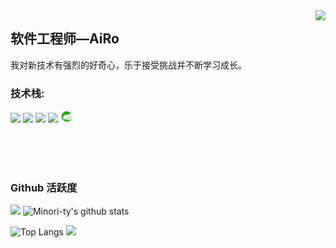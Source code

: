 <img align="right" src="https://count.getloli.com/get/@:WHFF521?theme=rule34">

## 软件工程师—AiRo

我对新技术有强烈的好奇心，乐于接受挑战并不断学习成长。

### **技术栈:**

<a href="https://v3.cn.vuejs.org"><code><img height="20" src="./images/vue.png"></code></a>
<a href="https://reactjs.org/"><code><img height="20" src="./images/react.svg"></code></a>
<a href="https://cn.vitejs.dev"><code><img height="20" src="./images/vite.png"></code></a>
<a href="https://www.docker.com"><code><img height="20" src="./images/docker.png"></code></a>
<a href="https://spring.io/projects/spring-boot"><code><img height="20" src="./images/springboot.png"></code></a>

<br><br><br>

### Github 活跃度

[![](https://activity-graph.herokuapp.com/graph?username=WHFF521&theme=dracula)](https://github.com/ashutosh00710/github-readme-activity-graph)
![Minori-ty's github stats](https://github-readme-stats.vercel.app/api?username=WHFF521&show_icons=true&theme=vue)

![Top Langs](https://github-readme-stats.vercel.app/api/top-langs/?username=WHFF521&langs_count=6)
![](https://github-readme-stats.vercel.app/api/top-langs/?username=WHFF521&layout=compact&langs_count=6)
